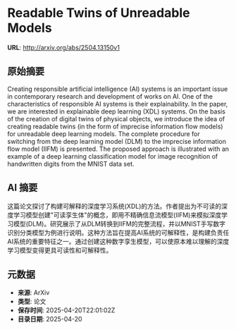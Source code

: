 # Readable Twins of Unreadable Models

**URL**: http://arxiv.org/abs/2504.13150v1

## 原始摘要

Creating responsible artificial intelligence (AI) systems is an important
issue in contemporary research and development of works on AI. One of the
characteristics of responsible AI systems is their explainability. In the
paper, we are interested in explainable deep learning (XDL) systems. On the
basis of the creation of digital twins of physical objects, we introduce the
idea of creating readable twins (in the form of imprecise information flow
models) for unreadable deep learning models. The complete procedure for
switching from the deep learning model (DLM) to the imprecise information flow
model (IIFM) is presented. The proposed approach is illustrated with an example
of a deep learning classification model for image recognition of handwritten
digits from the MNIST data set.


## AI 摘要

这篇论文探讨了构建可解释的深度学习系统(XDL)的方法。作者提出为不可读的深度学习模型创建"可读孪生体"的概念，即用不精确信息流模型(IIFM)来模拟深度学习模型(DLM)。研究展示了从DLM转换到IIFM的完整流程，并以MNIST手写数字识别分类模型为例进行说明。这种方法旨在提高AI系统的可解释性，是构建负责任AI系统的重要特征之一。通过创建这种数字孪生模型，可以使原本难以理解的深度学习模型变得更具可读性和可解释性。

## 元数据

- **来源**: ArXiv
- **类型**: 论文
- **保存时间**: 2025-04-20T22:01:02Z
- **目录日期**: 2025-04-20
